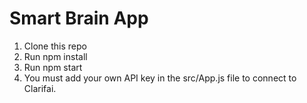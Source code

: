 # Smart Brain App

1. Clone this repo
2. Run npm install
3. Run npm start
4. You must add your own API key in the src/App.js file to connect to Clarifai.

